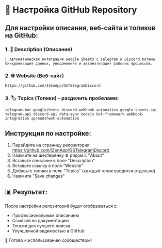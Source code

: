 # 🔧 Настройка GitHub Repository

## Для настройки описания, веб-сайта и топиков на GitHub:

### 1. 📝 Description (Описание)
```
🚀 Автоматическая интеграция Google Sheets с Telegram и Discord ботами. Синхронизация данных, уведомления и автоматизация рабочих процессов.
```

### 2. 🌐 Website (Веб-сайт)
```
https://github.com/IZenApp/GSTelegramDiscord
```

### 3. 🏷️ Topics (Топики) - разделить пробелами:
```
telegram-bot googlesheets discord-webhook automation google-sheets-api telegram-api discord-api data-sync nodejs bot-framework webhook-integration spreadsheet-automation
```

## Инструкция по настройке:

1. Перейдите на страницу репозитория: https://github.com/IZenApp/GSTelegramDiscord
2. Нажмите на шестеренку ⚙️ рядом с "About"
3. Вставьте описание в поле "Description"
4. Вставьте ссылку в поле "Website"
5. Добавьте топики в поле "Topics" (каждый топик вводится отдельно)
6. Нажмите "Save changes"

## 📊 Результат:
После настройки репозиторий будет отображаться с:
- Профессиональным описанием
- Ссылкой на документацию
- Тегами для лучшего поиска
- Улучшенной видимостью в GitHub

🎯 Готово к использованию сообществом!
